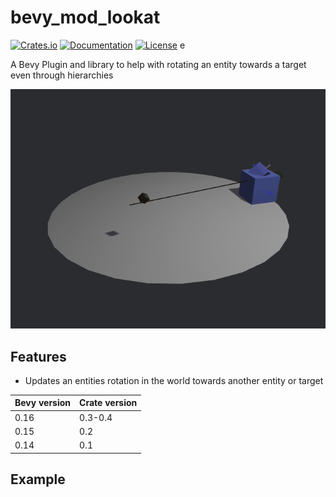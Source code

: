 # bevy_mod_lookat

[![Crates.io](https://img.shields.io/crates/v/bevy_mod_lookat)](https://crates.io/crates/bevy_mod_lookat)
[![Documentation](https://docs.rs/bevy_mod_lookat/badge.svg)](https://docs.rs/bevy_mod_lookat)
[![License](https://img.shields.io/crates/l/bevy_mod_lookat)](https://opensource.org/licenses/MIT)
e

A Bevy Plugin and library to help with rotating an entity towards a target even through hierarchies

![](simple.gif)

## Features

- Updates an entities rotation in the world towards another entity or target

| Bevy version | Crate version |
| ------------ | ------------- |
| 0.16         | 0.3-0.4       |
| 0.15         | 0.2           |
| 0.14         | 0.1           |

## Example

``` rust
